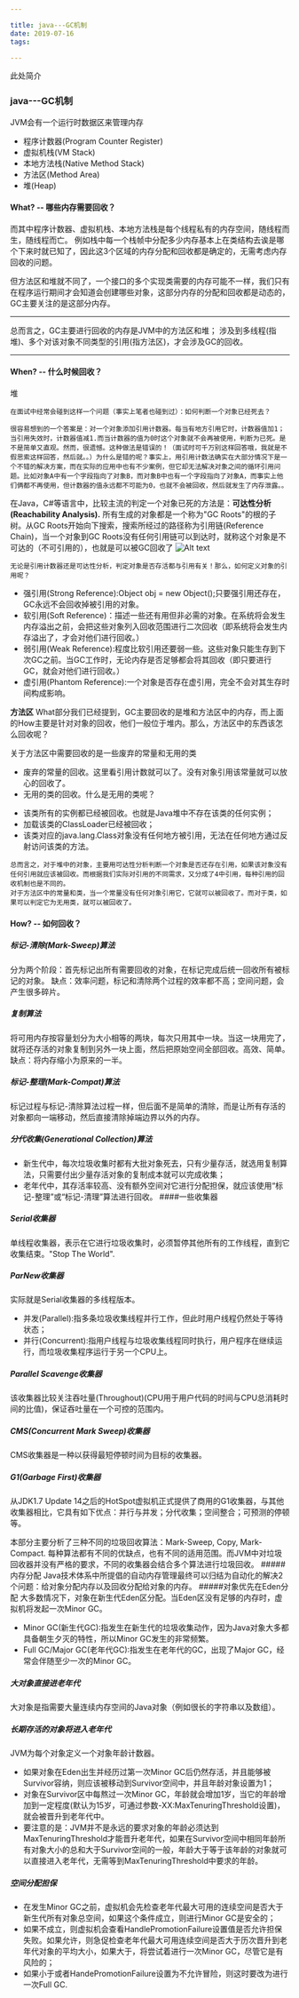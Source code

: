 ```yaml
---

title: java---GC机制
date: 2019-07-16
tags:

---
```


此处简介

<!--more-->

### java---GC机制
JVM会有一个运行时数据区来管理内存
+ 程序计数器(Program Counter Register)
+ 虚拟机栈(VM Stack)
+ 本地方法栈(Native Method Stack)
+ 方法区(Method Area)
+ 堆(Heap)

#### What? -- 哪些内存需要回收？
而其中程序计数器、虚拟机栈、本地方法栈是每个线程私有的内存空间，随线程而生，随线程而亡。
例如栈中每一个栈帧中分配多少内存基本上在类结构去诶是哪个下来时就已知了，因此这3个区域的内存分配和回收都是确定的，无需考虑内存回收的问题。

但方法区和堆就不同了，一个接口的多个实现类需要的内存可能不一样，我们只有在程序运行期间才会知道会创建哪些对象，这部分内存的分配和回收都是动态的，GC主要关注的是这部分内存。

---
总而言之，GC主要进行回收的内存是JVM中的方法区和堆；
涉及到多线程(指堆)、多个对该对象不同类型的引用(指方法区)，才会涉及GC的回收。

---
#### When? -- 什么时候回收？
堆
```
在面试中经常会碰到这样一个问题（事实上笔者也碰到过）：如何判断一个对象已经死去？

很容易想到的一个答案是：对一个对象添加引用计数器。每当有地方引用它时，计数器值加1；当引用失效时，计数器值减1.而当计数器的值为0时这个对象就不会再被使用，判断为已死。是不是简单又直观。然而，很遗憾。这种做法是错误的！（面试时可千万别这样回答哦，我就是不假思索这样回答，然后就。。）为什么是错的呢？事实上，用引用计数法确实在大部分情况下是一个不错的解决方案，而在实际的应用中也有不少案例，但它却无法解决对象之间的循环引用问题。比如对象A中有一个字段指向了对象B，而对象B中也有一个字段指向了对象A，而事实上他们俩都不再使用，但计数器的值永远都不可能为0，也就不会被回收，然后就发生了内存泄露。。
```

在Java，C#等语言中，比较主流的判定一个对象已死的方法是：<Strong>可达性分析(Reachability Analysis).</Strong>
所有生成的对象都是一个称为"GC Roots"的根的子树。从GC Roots开始向下搜索，搜索所经过的路径称为引用链(Reference Chain)，当一个对象到GC Roots没有任何引用链可以到达时，就称这个对象是不可达的（不可引用的），也就是可以被GC回收了
![Alt text](./1483447208180.png)

```
无论是引用计数器还是可达性分析，判定对象是否存活都与引用有关！那么，如何定义对象的引用呢？

```

+ 强引用(Strong Reference):Object obj = new Object();只要强引用还存在，GC永远不会回收掉被引用的对象。
+ 软引用(Soft Reference)：描述一些还有用但非必需的对象。在系统将会发生内存溢出之前，会把这些对象列入回收范围进行二次回收（即系统将会发生内存溢出了，才会对他们进行回收。）
+ 弱引用(Weak Reference):程度比软引用还要弱一些。这些对象只能生存到下次GC之前。当GC工作时，无论内存是否足够都会将其回收（即只要进行GC，就会对他们进行回收。）
+ 虚引用(Phantom Reference):一个对象是否存在虚引用，完全不会对其生存时间构成影响。

<Strong>方法区</strong>
What部分我们已经提到，GC主要回收的是堆和方法区中的内存，而上面的How主要是针对对象的回收，他们一般位于堆内。那么，方法区中的东西该怎么回收呢？

关于方法区中需要回收的是一些废弃的常量和无用的类
+ 废弃的常量的回收。这里看引用计数就可以了。没有对象引用该常量就可以放心的回收了。
+ 无用的类的回收。什么是无用的类呢？

* 该类所有的实例都已经被回收。也就是Java堆中不存在该类的任何实例；
* 加载该类的ClassLoader已经被回收；
* 该类对应的java.lang.Class对象没有任何地方被引用，无法在任何地方通过反射访问该类的方法。

```
总而言之，对于堆中的对象，主要用可达性分析判断一个对象是否还存在引用，如果该对象没有任何引用就应该被回收。而根据我们实际对引用的不同需求，又分成了4中引用，每种引用的回收机制也是不同的。
对于方法区中的常量和类，当一个常量没有任何对象引用它，它就可以被回收了。而对于类，如果可以判定它为无用类，就可以被回收了。
```
#### How? -- 如何回收？
##### 标记-清除(Mark-Sweep)算法
分为两个阶段：首先标记出所有需要回收的对象，在标记完成后统一回收所有被标记的对象。
缺点：效率问题，标记和清除两个过程的效率都不高；空间问题，会产生很多碎片。
##### 复制算法

将可用内存按容量划分为大小相等的两块，每次只用其中一块。当这一块用完了，就将还存活的对象复制到另外一块上面，然后把原始空间全部回收。高效、简单。
缺点：将内存缩小为原来的一半。

##### 标记-整理(Mark-Compat)算法
标记过程与标记-清除算法过程一样，但后面不是简单的清除，而是让所有存活的对象都向一端移动，然后直接清除掉端边界以外的内存。

##### 分代收集(Generational Collection)算法
* 新生代中，每次垃圾收集时都有大批对象死去，只有少量存活，就选用复制算法，只需要付出少量存活对象的复制成本就可以完成收集；
* 老年代中，其存活率较高、没有额外空间对它进行分配担保，就应该使用“标记-整理”或“标记-清理”算法进行回收。
####一些收集器
##### Serial收集器
单线程收集器，表示在它进行垃圾收集时，必须暂停其他所有的工作线程，直到它收集结束。"Stop The World".
##### ParNew收集器
实际就是Serial收集器的多线程版本。
* 并发(Parallel):指多条垃圾收集线程并行工作，但此时用户线程仍然处于等待状态；
* 并行(Concurrent):指用户线程与垃圾收集线程同时执行，用户程序在继续运行，而垃圾收集程序运行于另一个CPU上。
##### Parallel Scavenge收集器
该收集器比较关注吞吐量(Throughout)(CPU用于用户代码的时间与CPU总消耗时间的比值)，保证吞吐量在一个可控的范围内。
##### CMS(Concurrent Mark Sweep)收集器
CMS收集器是一种以获得最短停顿时间为目标的收集器。
##### G1(Garbage First)收集器
从JDK1.7 Update 14之后的HotSpot虚拟机正式提供了商用的G1收集器，与其他收集器相比，它具有如下优点：并行与并发；分代收集；空间整合；可预测的停顿等。

本部分主要分析了三种不同的垃圾回收算法：Mark-Sweep, Copy, Mark-Compact. 每种算法都有不同的优缺点，也有不同的适用范围。而JVM中对垃圾回收器并没有严格的要求，不同的收集器会结合多个算法进行垃圾回收。
#####内存分配
Java技术体系中所提倡的自动内存管理最终可以归结为自动化的解决2个问题：给对象分配内存以及回收分配给对象的内存。
#####对象优先在Eden分配
大多数情况下，对象在新生代Eden区分配。当Eden区没有足够的内存时，虚拟机将发起一次Minor GC。
* Minor GC(新生代GC):指发生在新生代的垃圾收集动作，因为Java对象大多都具备朝生夕灭的特性，所以Minor GC发生的非常频繁。
* Full GC/Major GC(老年代GC):指发生在老年代的GC，出现了Major GC，经常会伴随至少一次的Minor GC。
##### 大对象直接进老年代
大对象是指需要大量连续内存空间的Java对象（例如很长的字符串以及数组）。
##### 长期存活的对象将进入老年代
JVM为每个对象定义一个对象年龄计数器。
+ 如果对象在Eden出生并经历过第一次Minor GC后仍然存活，并且能够被Survivor容纳，则应该被移动到Survivor空间中，并且年龄对象设置为1；
+ 对象在Survivor区中每熬过一次Minor GC，年龄就会增加1岁，当它的年龄增加到一定程度(默认为15岁，可通过参数-XX:MaxTenuringThreshold设置)，就会被晋升到老年代中。
+ 要注意的是：JVM并不是永远的要求对象的年龄必须达到MaxTenuringThreshold才能晋升老年代，如果在Survivor空间中相同年龄所有对象大小的总和大于Survivor空间的一般，年龄大于等于该年龄的对象就可以直接进入老年代，无需等到MaxTenuringThreshold中要求的年龄。
##### 空间分配担保
+ 在发生Minor GC之前，虚拟机会先检查老年代最大可用的连续空间是否大于新生代所有对象总空间，如果这个条件成立，则进行Minor GC是安全的；
+ 如果不成立，则虚拟机会查看HandlePromotionFailure设置值是否允许担保失败。如果允许，则急促检查老年代最大可用连续空间是否大于历次晋升到老年代对象的平均大小，如果大于，将尝试着进行一次Minor GC，尽管它是有风险的；
+ 如果小于或者HandePromotionFailure设置为不允许冒险，则这时要改为进行一次Full GC.